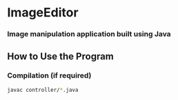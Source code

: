 # ImageEditor
### Image manipulation application built using Java

## How to Use the Program

### Compilation (if required)
```bash
javac controller/*.java
